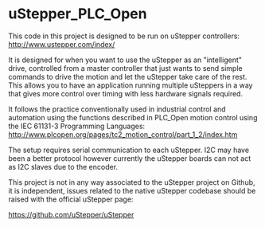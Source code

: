 # uStepper_PLC_Open

This code in this project is designed to be run on uStepper controllers:  
http://www.ustepper.com/index/  

It is designed for when you want to use the uStepper as an "intelligent" drive, controlled from a master controller that just wants to send simple commands to drive the motion and let the uStepper take care of the rest. This allows you to have an application running multiple uSteppers in a way that gives more control over timing with less hardware signals required.

It follows the practice conventionally used in industrial control and automation using the functions described in PLC_Open motion control using the IEC 61131-3 Programming Languages:  
http://www.plcopen.org/pages/tc2_motion_control/part_1_2/index.htm  

The setup requires serial communication to each uStepper. I2C may have been a  better protocol however currently the uStepper boards can not act as I2C slaves due to the encoder.

This project is not in any way associated to the uStepper project on Github,  it is independent, issues related to the native uStepper codebase should be  raised with the official uStepper page:

https://github.com/uStepper/uStepper
